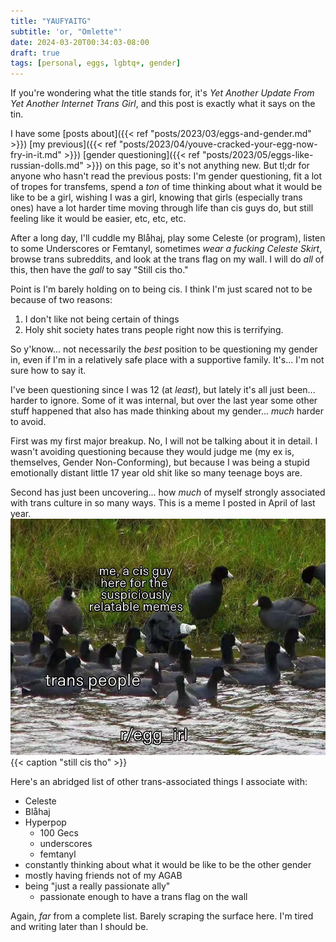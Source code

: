 ```yaml
---
title: "YAUFYAITG"
subtitle: 'or, "Omlette"'
date: 2024-03-20T00:34:03-08:00
draft: true
tags: [personal, eggs, lgbtq+, gender]
---
```


If you're wondering what the title stands for, it's *Yet Another Update From*
*Yet Another Internet Trans Girl*, and this post is exactly what it says on the
tin.

I have some [posts about]({{< ref "posts/2023/03/eggs-and-gender.md" >}})
[my previous]({{< ref "posts/2023/04/youve-cracked-your-egg-now-fry-in-it.md" >}})
[gender questioning]({{< ref "posts/2023/05/eggs-like-russian-dolls.md" >}})
on this page, so it's not anything new. But tl;dr for anyone who hasn't read the
previous posts: I'm gender questioning, fit a lot of tropes for transfems, spend
a *ton* of time thinking about what it would be like to be a girl, wishing I was
a girl, knowing that girls (especially trans ones) have a lot harder time
moving through life than cis guys do, but still feeling like it would be easier,
etc, etc, etc.

After a long day, I'll cuddle my Blåhaj, play some Celeste (or program), listen
to some Underscores or Femtanyl, sometimes *wear a fucking Celeste Skirt*,
browse trans subreddits, and look at the trans flag on my wall. I will do *all*
of this, then have the *gall* to say "Still cis tho."

Point is I'm barely holding on to being cis. I think I'm just scared not to be
because of two reasons:

1. I don't like not being certain of things
2. Holy shit society hates trans people right now this is terrifying.

So y'know... not necessarily the *best* position to be questioning my gender in,
even if I'm in a relatively safe place with a supportive family. It's... I'm not
sure how to say it.

I've been questioning since I was 12 (at *least*), but lately it's all just
been... harder to ignore. Some of it was internal, but over the last year some
other stuff happened that also has made thinking about my gender... *much*
harder to avoid.

First was my first major breakup. No, I will not be talking about it in detail.
I wasn't avoiding questioning because they would judge me (my ex is, themselves,
Gender Non-Conforming), but because I was being a stupid emotionally distant
little 17 year old shit like so many teenage boys are.

Second has just been uncovering... how *much* of myself strongly associated with
trans culture in so many ways. This is a meme I posted in April of last year.
![A meme with a dog awkwardly trying to blend in with ducks. The ducks are labelled 'trans people', and the dog is labelled 'me, a cis guy, here for the suspiciously relatable memes. The water they are all in is labelled r/egg_irl'](/media/2024/03/cisguyrelatable.webp)
{{< caption "still cis tho" >}}

Here's an abridged list of other trans-associated things I associate with:

- Celeste
- Blåhaj
- Hyperpop
    - 100 Gecs
    - underscores
    - femtanyl
- constantly thinking about what it would be like to be the other gender
- mostly having friends not of my AGAB
- being "just a really passionate ally"
    - passionate enough to have a trans flag on the wall

Again, *far* from a complete list. Barely scraping the surface here. I'm tired
and writing later than I should be.
